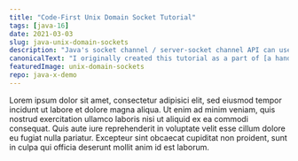 ```yaml
---
title: "Code-First Unix Domain Socket Tutorial"
tags: [java-16]
date: 2021-03-03
slug: java-unix-domain-sockets
description: "Java's socket channel / server-socket channel API can use Unix domain sockets for faster and more secure inter-process communication on the same host"
canonicalText: "I originally created this tutorial as a part of [a hands-on Lab for modern Java features](https://delabassee.com/odl-16-lab/)."
featuredImage: unix-domain-sockets
repo: java-x-demo
---
```


Lorem ipsum dolor sit amet, consectetur adipisici elit, sed eiusmod tempor incidunt ut labore et dolore magna aliqua.
Ut enim ad minim veniam, quis nostrud exercitation ullamco laboris nisi ut aliquid ex ea commodi consequat.
Quis aute iure reprehenderit in voluptate velit esse cillum dolore eu fugiat nulla pariatur.
Excepteur sint obcaecat cupiditat non proident, sunt in culpa qui officia deserunt mollit anim id est laborum.
